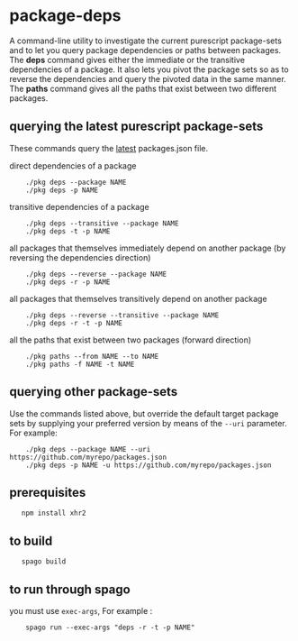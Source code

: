 package-deps
============

A command-line utility to investigate the current purescript package-sets and to let you query package dependencies or paths between packages. The **deps** command gives either the immediate or the transitive dependencies of a package.  It also lets you pivot the package sets so as to reverse the dependencies and query the pivoted data in the same manner. The **paths** command gives all the paths that exist between two different packages.

querying the latest purescript package-sets 
-------------------------------------------

These commands query the [latest](https://raw.githubusercontent.com/purescript/package-sets/master/packages.json) packages.json file.

direct dependencies of a package

```
    ./pkg deps --package NAME
    ./pkg deps -p NAME
```

transitive dependencies of a package

```
    ./pkg deps --transitive --package NAME
    ./pkg deps -t -p NAME
```

all packages that themselves immediately depend on another package (by reversing the dependencies direction)

```
    ./pkg deps --reverse --package NAME
    ./pkg deps -r -p NAME
```


all packages that themselves transitively depend on another package 

```
    ./pkg deps --reverse --transitive --package NAME
    ./pkg deps -r -t -p NAME
```

all the paths that exist between two packages (forward direction)

```
    ./pkg paths --from NAME --to NAME
    ./pkg paths -f NAME -t NAME
```

querying other package-sets 
---------------------------

Use the commands listed above, but override the default target package sets by supplying your preferred version by means of the ```--uri``` parameter.  For example:


```
    ./pkg deps --package NAME --uri https://github.com/myrepo/packages.json
    ./pkg deps -p NAME -u https://github.com/myrepo/packages.json
```

prerequisites
-------------

```
   npm install xhr2
```


to build
--------

```
   spago build
```

to run through spago
--------------------

you must use ```exec-args```, For example :

```
    spago run --exec-args "deps -r -t -p NAME"
```